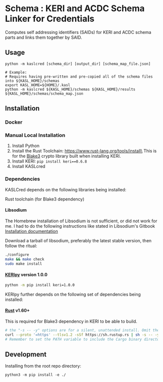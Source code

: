 # Schema : KERI and ACDC Schema Linker for Credentials
Computes self addressing identifiers (SAIDs) for KERI and ACDC schema parts and links them together by SAID.

## Usage

``` shell
python -m kaslcred [schema_dir] [output_dir] [schema_map_file.json]

# Example:
# Requires having pre-written and pre-copied all of the schema files into ${KASL_HOME}/schemas
export KASL_HOME=${HOME}/.kasl
python -m kaslcred ${KASL_HOME}/schemas ${KASL_HOME}/results ${KASL_HOME}/schemas/schema_map.json
```

## Installation

### Docker

### Manual Local Installation
1. Install Python
2. Install the Rust Toolchain: https://www.rust-lang.org/tools/install\
   This is for the [Blake3](https://github.com/BLAKE3-team/BLAKE3) crypto library built when installing KERI.
3. Install KERI: `pip install keri==0.6.8`
4. Install KASLcred

### Dependencies

KASLCred depends on the following libraries being installed:

Rust toolchain (for Blake3 dependency)

#### Libsodium

The Homebrew installation of Libsodium is not sufficient, or did not work for me. I had to do the following instructions like stated in Libsodium's Gitbook [Installation documentation](https://libsodium.gitbook.io/doc/installation)

Download a tarball of libsodium, preferably the latest stable version, then follow the ritual:
```bash
./configure
make && make check
sudo make install
```


#### [KERIpy](https://github.com/WebOfTrust/keripy) version 1.0.0

```bash
python -m pip install keri=1.0.0
``` 

KERIpy further depends on the following set of dependencies being installed:

#### [Rust](https://www.rust-lang.org/tools/install) v1.60+

This is required for Blake3 dependency in KERI to be able to build.
```bash
# the "-s -- -y" options are for a silent, unattended install. Omit them if you want to configure the install.
curl --proto '=https' --tlsv1.2 -sSf https://sh.rustup.rs | sh -s -- -y
# Remember to set the PATH variable to include the Cargo binary directory like so:  PATH="$HOME/.cargo/bin:$PATH
```



## Development

Installing from the root repo directory:

``` shell
python3 -m pip install -e ./
```

